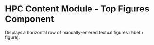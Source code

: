 HPC Content Module - Top Figures Component
==========================================================

Displays a horizontal row of manually-entered textual figures (label + figure).
